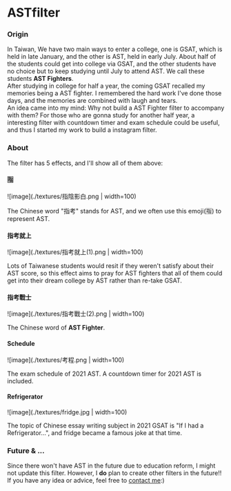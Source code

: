 # ASTfilter
### Origin
In Taiwan, We have two main ways to enter a college, one is GSAT, which is held in late January, and the other is AST, held in early July. About half of the students could get into college via GSAT, and the other students have no choice but to keep studying until July to attend AST. We call these students **AST Fighters**.  
After studying in college for half a year, the coming GSAT recalled my memories being a AST fighter. I remembered the hard work I've done those days, and the memories are combined with laugh and tears.  
An idea came into my mind: Why not build a AST Fighter filter to accompany with them? For those who are gonna study for another half year, a interesting filter with countdown timer and exam schedule could be useful, and thus I started my work to build a instagram filter.

### About
The filter has 5 effects, and I'll show all of them above:
#### 🈯️
![image](./textures/指陰影白.png | width=100)  
  
The Chinese word "指考" stands for AST, and we often use this emoji(🈯️) to represent AST.
#### 指考就上
![image](./textures/指考就上(1).png | width=100)  
  
Lots of Taiwanese students would resit if they weren't satisfy about their AST score, so this effect aims to pray for AST fighters that all of them could get into their dream college by AST rather than re-take GSAT.
#### 指考戰士
![image](./textures/指考戰士(2).png | width=100)  
  
The Chinese word of **AST Fighter**.
#### Schedule
![image](./textures/考程.png | width=100)  
  
The exam schedule of 2021 AST. A countdown timer for 2021 AST is included.
#### Refrigerator
![image](./textures/fridge.jpg | width=100)  
  
The topic of Chinese essay writing subject in 2021 GSAT is "If I had a Refrigerator...", and fridge became a famous joke at that time.

### Future & ...
Since there won't have AST in the future due to education reform, I might not update this filter. However, I **do** plan to create other filters in the future!!  
If you have any idea or advice, feel free to [contact me](mailto:b09705045@ntu.im):)

